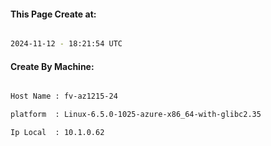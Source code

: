 
   
#### This Page Create at:

```bash

2024-11-12 - 18:21:54 UTC

```

#### Create By Machine:

```bash

Host Name : fv-az1215-24

platform  : Linux-6.5.0-1025-azure-x86_64-with-glibc2.35

Ip Local  : 10.1.0.62

```

